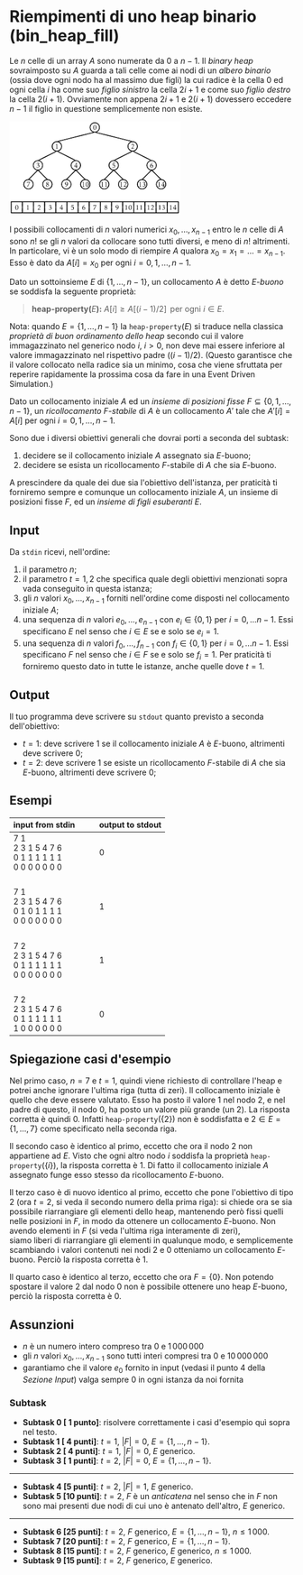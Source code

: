 # Riempimenti di uno heap binario (bin\_heap\_fill)

Le $n$ celle di un array $A$ sono numerate da $0$ a $n-1$. Il _binary heap_ sovraimposto su $A$ guarda a tali celle come ai nodi di un _albero binario_ (ossia dove ogni nodo ha al massimo due figli) la cui radice è la cella $0$ ed ogni cella $i$ ha come suo _figlio sinistro_ la cella $2i+1$ e come suo _figlio destro_ la cella $2(i+1)$. Ovviamente non appena $2i+1$ e $2(i+1)$ dovessero eccedere $n-1$ il figlio in questione semplicemente non esiste.

![Figura: Lo heap binario quarda alle celle di un array come ai nodi di un albero binario](figs/bin_heap_array_correspondence.png)

I possibili collocamenti di $n$ valori numerici $x_0, \ldots, x_{n-1}$ entro le $n$ celle di $A$ sono $n!$ se gli $n$ valori da collocare sono tutti diversi, e  meno di $n!$ altrimenti. In particolare, vi è un solo modo di riempire $A$ qualora $x_0=x_1=\ldots=x_{n-1}$. Esso è dato da $A[i] = x_0$ per ogni $i=0,1,\ldots,n-1$.

Dato un sottoinsieme $E$ di $\{1,\ldots,n-1\}$, un collocamento $A$ è detto $E$_-buono_ se soddisfa la seguente proprietà:

> __heap-property(__$E$__):__ $A[i] \geq A[(i-1)/2]\,$ per ogni $i \in E$.

Nota: quando $E=\{1,\ldots,n-1\}$ la `heap-property`$(E)$ si traduce nella classica _proprietà di buon ordinamento dello heap_ secondo cui il valore immagazzinato nel generico nodo $i$, $i>0$, non deve mai essere inferiore al valore immagazzinato nel rispettivo padre $((i-1)/2)$. (Questo garantisce che il valore collocato nella radice sia un minimo, cosa che viene sfruttata per reperire rapidamente la prossima cosa da fare in una Event Driven Simulation.)

Dato un collocamento iniziale $A$ ed un _insieme di posizioni fisse_ $F\subseteq \{0,1,\ldots,n-1\}$, un _ricollocamento $F$-stabile_ di $A$ è un collocamento $A'$ tale che $A'[i]=A[i]$ per ogni $i=0,1,\ldots,n-1$.

Sono due i diversi obiettivi generali che dovrai porti a seconda del subtask:

1. decidere se il collocamento iniziale $A$ assegnato sia $E$-buono;
2. decidere se esista un ricollocamento $F$-stabile di $A$ che sia $E$-buono.

A prescindere da quale dei due sia l'obiettivo dell'istanza, per praticità ti forniremo sempre e comunque un collocamento iniziale $A$, un insieme di posizioni fisse $F$, ed un _insieme di figli esuberanti_ $E$. 


## Input

Da `stdin` ricevi, nell'ordine:
1. il parametro $n$;
2. il parametro $t=1,2$ che specifica quale degli obiettivi menzionati sopra vada conseguito in questa istanza;
3. gli $n$ valori $x_0, \ldots, x_{n-1}$ forniti nell'ordine come disposti nel collocamento iniziale $A$;
4. una sequenza di $n$ valori $e_0, \ldots, e_{n-1}$ con $e_i \in \{0,1\}$ per $i=0,\ldots n-1$. Essi specificano $E$ nel senso che $i \in E$ se e solo se $e_i = 1$.
5. una sequenza di $n$ valori $f_0, \ldots, f_{n-1}$ con $f_i \in \{0,1\}$ per $i=0,\ldots n-1$. Essi specificano $F$ nel senso che $i \in F$ se e solo se $f_i = 1$. Per praticità ti forniremo questo dato in tutte le istanze, anche quelle dove $t=1$.

## Output

Il tuo programma deve scrivere su `stdout` quanto previsto a seconda dell'obiettivo:
- $t=1$: deve scrivere $1$ se il collocamento iniziale $A$ è $E$-buono, altrimenti deve scrivere $0$;
- $t=2$: deve scrivere $1$ se esiste un ricollocamento $F$-stabile di $A$ che sia $E$-buono, altrimenti deve scrivere $0$;

## Esempi

| input from stdin                                          | &nbsp;&nbsp;&nbsp;&nbsp; | output to stdout |
| ----------------                                          | ------------------------ | ---------------- |
| 7 1<br>2 3 1 5 4 7 6<br>0 1 1 1 1 1 1<br>0 0 0 0 0 0 0    | &nbsp;                   | 0                |
| &nbsp;                                                    | &nbsp;                   | &nbsp;           |
| 7 1<br>2 3 1 5 4 7 6<br>0 1 0 1 1 1 1<br>0 0 0 0 0 0 0    | &nbsp;                   | 1                |
| &nbsp;                                                    | &nbsp;                   | &nbsp;           |
| 7 2<br>2 3 1 5 4 7 6<br>0 1 1 1 1 1 1<br>0 0 0 0 0 0 0    | &nbsp;                   | 1                |
  &nbsp;                                                    | &nbsp;                   | &nbsp;           |
| 7 2<br>2 3 1 5 4 7 6<br>0 1 1 1 1 1 1<br>1 0 0 0 0 0 0    | &nbsp;                   | 0                |

## Spiegazione casi d'esempio

Nel primo caso, $n=7$ e $t=1$, quindi viene richiesto di controllare l'heap e potrei anche ignorare l'ultima riga (tutta di zeri). Il collocamento iniziale è quello che deve essere valutato. Esso ha posto il valore $1$ nel nodo $2$, e nel padre di questo, il nodo $0$, ha posto un valore più grande (un $2$). La risposta corretta è quindi $0$. Infatti `heap-property`$(\{2\})$ non è soddisfatta e $2\in E=\{1,\ldots,7\}$ come specificato nella seconda riga.  

Il secondo caso è identico al primo, eccetto che ora il nodo $2$ non appartiene ad $E$. Visto che ogni altro nodo $i$ soddisfa la proprietà `heap-property`$(\{i\})$, la risposta corretta è $1$. Di fatto il collocamento iniziale $A$ assegnato funge esso stesso da ricollocamento $E$-buono.

Il terzo caso è di nuovo identico al primo, eccetto che pone l'obiettivo di tipo $2$ (ora $t=2$, si veda il secondo numero della prima riga): si chiede ora se sia possibile riarrangiare gli elementi dello heap, mantenendo però fissi quelli nelle posizioni in $F$, in modo da ottenere un collocamento $E$-buono. Non avendo elementi in $F$ (si veda l'ultima riga interamente di zeri),  
siamo liberi di riarrangiare gli elementi in qualunque modo, e semplicemente scambiando i valori contenuti nei nodi $2$ e $0$ otteniamo un collocamento $E$-buono. Perciò la risposta corretta è $1$.

Il quarto caso è identico al terzo, eccetto che ora $F=\{0\}$. Non potendo spostare il valore $2$ dal nodo $0$ non è possibile ottenere uno heap $E$-buono, perciò la risposta corretta è $0$.


## Assunzioni

- $n$ è un numero intero compreso tra $0$ e $1\,000\,000$
- gli $n$ valori $x_0, \ldots, x_{n-1}$ sono tutti interi compresi tra $0$ e $10\,000\,000$
- garantiamo che il valore $e_0$ fornito in input (vedasi il punto $4$ della _Sezione Input_) valga sempre $0$ in ogni istanza da noi fornita



### Subtask
- **Subtask  0 [ 1 punto]**: risolvere correttamente i casi d'esempio quì sopra nel testo.
- **Subtask  1 [ 4 punti]**: $t=1$, $|F|=0$, $E=\{1,\ldots,n-1\}$.
- **Subtask  2 [ 4 punti]**: $t=1$, $|F|=0$, $E$ generico.
- **Subtask  3 [ 1 punti]**: $t=2$, $|F|=0$, $E=\{1,\ldots,n-1\}$.
---
- **Subtask  4 [5 punti]**: $t=2$, $|F|=1$, $E$ generico.
- **Subtask  5 [10 punti]**: $t=2$, $F$ è un _anticatena_ nel senso che in $F$ non sono mai presenti due nodi di cui uno è antenato dell'altro, $E$ generico.
---
- **Subtask  6 [25 punti]**: $t=2$, $F$ generico, $E=\{1,\ldots,n-1\}$, $n \leq 1\, 000$.
- **Subtask  7 [20 punti]**: $t=2$, $F$ generico, $E=\{1,\ldots,n-1\}$.
- **Subtask  8 [15 punti]**: $t=2$, $F$ generico, $E$ generico, $n \leq 1\, 000$.
- **Subtask  9 [15 punti]**: $t=2$, $F$ generico, $E$ generico.

